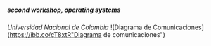##### second workshop, operating systems
  *Universidad Nacional de Colombia*
  ![Diagrama de Comunicaciones](https://ibb.co/cT8xtR"Diagrama de comunicaciones")
  
  
